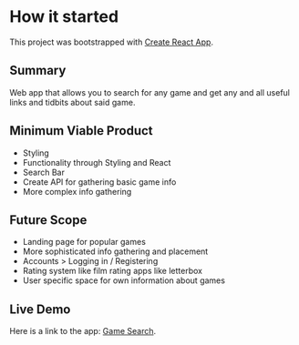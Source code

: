 # How it started

This project was bootstrapped with [Create React App](https://github.com/facebook/create-react-app).

## Summary

Web app that allows you to search for any game and get any and all useful links and tidbits about said game.


## Minimum Viable Product

- Styling
- Functionality through Styling and React
- Search Bar
- Create API for gathering basic game info
- More complex info gathering


## Future Scope

- Landing page for popular games
- More sophisticated info gathering and placement
- Accounts > Logging in / Registering
- Rating system like film rating apps like letterbox
- User specific space for own information about games 


## Live Demo

Here is a link to the app: [Game Search](https://jacaddock.github.io/game-search/).